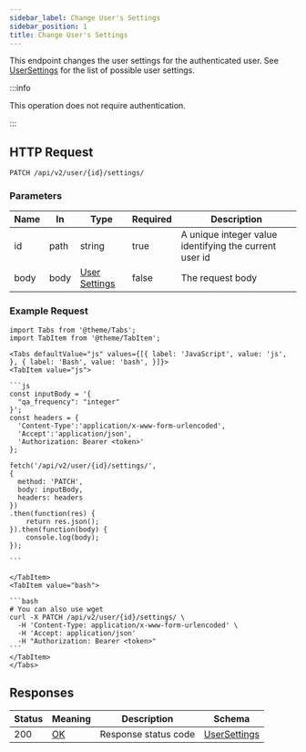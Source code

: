 ```yaml
---
sidebar_label: Change User's Settings
sidebar_position: 1
title: Change User's Settings
---
```


This endpoint changes the user settings for the authenticated user.
See [UserSettings](/docs/apireference/v2/schemas/user_settings) for the list of possible user settings.

:::info

This operation does not require authentication.

:::

## HTTP Request

`PATCH /api/v2/user/{id}/settings/`

### Parameters

|Name|In| Type                                                         |Required| Description                                            |
|---|---|--------------------------------------------------------------|---|--------------------------------------------------------|
|id|path| string                                                       |true| A unique integer value identifying the current user id |
|body|body| [User Settings](/docs/apireference/v2/schemas/user_settings) |false| The request body                                       |

### Example Request

````mdx-code-block
import Tabs from '@theme/Tabs';
import TabItem from '@theme/TabItem';

<Tabs defaultValue="js" values={[{ label: 'JavaScript', value: 'js', }, { label: 'Bash', value: 'bash', }]}>
<TabItem value="js">

```js
const inputBody = '{
  "qa_frequency": "integer"
}';
const headers = {
  'Content-Type':'application/x-www-form-urlencoded',
  'Accept':'application/json',
  'Authorization: Bearer <token>'
};

fetch('/api/v2/user/{id}/settings/',
{
  method: 'PATCH',
  body: inputBody,
  headers: headers
})
.then(function(res) {
    return res.json();
}).then(function(body) {
    console.log(body);
});

```

</TabItem>
<TabItem value="bash">

```bash
# You can also use wget
curl -X PATCH /api/v2/user/{id}/settings/ \
  -H 'Content-Type: application/x-www-form-urlencoded' \
  -H 'Accept: application/json'
  -H "Authorization: Bearer <token>"
```
</TabItem>
</Tabs>
````

## Responses

|Status|Meaning|Description|Schema|
|---|---|---|---|
|200|[OK](https://tools.ietf.org/html/rfc7231#section-6.3.1)|Response status code|[UserSettings](/docs/apireference/v2/schemas/user_settings)|


